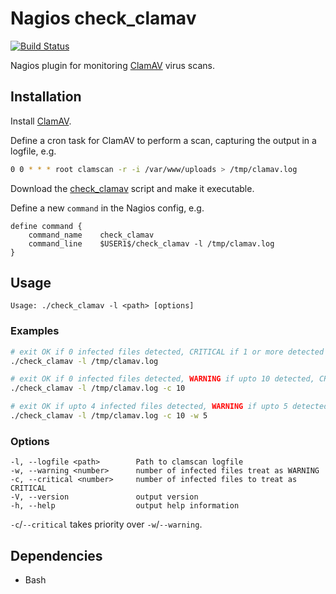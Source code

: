 # Nagios check_clamav

[![Build Status](https://travis-ci.org/tommarshall/nagios-check-clamav.svg?branch=master)](https://travis-ci.org/tommarshall/nagios-check-clamav)

Nagios plugin for monitoring [ClamAV] virus scans.

## Installation

Install [ClamAV].

Define a cron task for ClamAV to perform a scan, capturing the output in a logfile, e.g.

```sh
0 0 * * * root clamscan -r -i /var/www/uploads > /tmp/clamav.log
```

Download the [check_clamav] script and make it executable.

Define a new `command` in the Nagios config, e.g.

```nagios
define command {
    command_name    check_clamav
    command_line    $USER1$/check_clamav -l /tmp/clamav.log
}
```

## Usage

```
Usage: ./check_clamav -l <path> [options]
```

### Examples

```sh
# exit OK if 0 infected files detected, CRITICAL if 1 or more detected
./check_clamav -l /tmp/clamav.log

# exit OK if 0 infected files detected, WARNING if upto 10 detected, CRITICAL if 10 or more detected
./check_clamav -l /tmp/clamav.log -c 10

# exit OK if upto 4 infected files detected, WARNING if upto 5 detected, CRITICAL if 10 or more detected
./check_clamav -l /tmp/clamav.log -c 10 -w 5
```

### Options

```
-l, --logfile <path>        Path to clamscan logfile
-w, --warning <number>      number of infected files treat as WARNING
-c, --critical <number>     number of infected files to treat as CRITICAL
-V, --version               output version
-h, --help                  output help information
```

`-c`/`--critical` takes priority over `-w`/`--warning`.

## Dependencies

* Bash

[ClamAV]: https://www.clamav.net/
[check_clamav]: https://cdn.rawgit.com/tommarshall/nagios-check-clamav/v0.1.0/check_clamav
